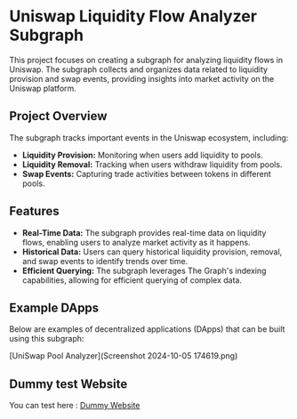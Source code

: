 # Uniswap Liquidity Flow Analyzer Subgraph

This project focuses on creating a subgraph for analyzing liquidity flows in Uniswap. The subgraph collects and organizes data related to liquidity provision and swap events, providing insights into market activity on the Uniswap platform.

## Project Overview

The subgraph tracks important events in the Uniswap ecosystem, including:

- **Liquidity Provision:** Monitoring when users add liquidity to pools.
- **Liquidity Removal:** Tracking when users withdraw liquidity from pools.
- **Swap Events:** Capturing trade activities between tokens in different pools.



## Features

- **Real-Time Data:** The subgraph provides real-time data on liquidity flows, enabling users to analyze market activity as it happens.
- **Historical Data:** Users can query historical liquidity provision, removal, and swap events to identify trends over time.
- **Efficient Querying:** The subgraph leverages The Graph's indexing capabilities, allowing for efficient querying of complex data.



## Example DApps

Below are examples of decentralized applications (DApps) that can be built using this subgraph:

[UniSwap Pool Analyzer](Screenshot 2024-10-05 174619.png)

## Dummy test Website
You can test here : [Dummy Website]([https://claude.site/artifacts/0a00e17d-12b4-44df-b271-85b5660006f2])
